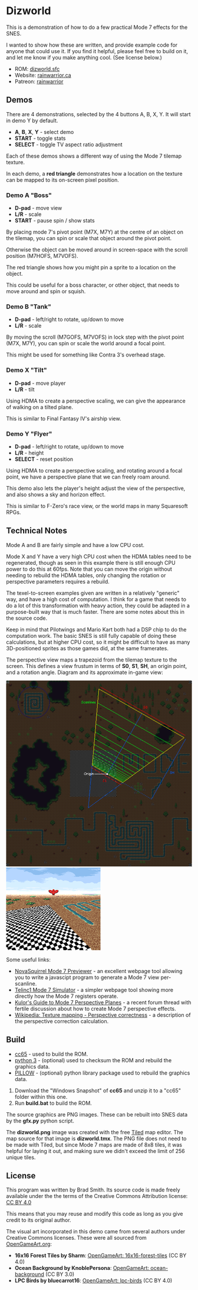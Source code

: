 # Dizworld

This is a demonstration of how to do a few practical Mode 7 effects for the SNES.

I wanted to show how these are written, and provide example code for anyone that could use it.
If you find it helpful, please feel free to build on it, and let me know if you make anything cool.
(See license below.)

* ROM: [dizworld.sfc](../../../raw/main/dizworld/dizworld.sfc)
* Website: [rainwarrior.ca](https://rainwarrior.ca)
* Patreon: [rainwarrior](https://patreon.com/rainwarrior)

## Demos

There are 4 demonstrations, selected by the 4 buttons A, B, X, Y.
It will start in demo Y by default.

* **A**, **B**, **X**, **Y** - select demo
* **START** - toggle stats
* **SELECT** - toggle TV aspect ratio adjustment

Each of these demos shows a different way of using the Mode 7 tilemap texture.

In each demo, a **red triangle** demonstrates how a location on the texture can be mapped to its on-screen pixel position.

### Demo A "Boss"

* **D-pad** - move view
* **L/R** - scale
* **START** - pause spin / show stats

By placing mode 7's pivot point (M7X, M7Y) at the centre of an object on the tilemap,
you can spin or scale that object around the pivot point.

Otherwise the object can be moved around in screen-space with the scroll position (M7HOFS, M7VOFS).

The red triangle shows how you might pin a sprite to a location on the object.

This could be useful for a boss character, or other object, that needs to move around and spin or squish.

### Demo B "Tank"

* **D-pad** - left/right to rotate,  up/down to move
* **L/R** - scale

By moving the scroll (M7GOFS, M7VOFS) in lock step with the pivot point (M7X, M7Y),
you can spin or scale the world around a focal point.

This might be used for something like Contra 3's overhead stage.

### Demo X "Tilt"

* **D-pad** - move player
* **L/R** - tilt

Using HDMA to create a perspective scaling, we can give the appearance of walking on a tilted plane.

This is similar to Final Fantasy IV's airship view.

### Demo Y "Flyer"

* **D-pad** - left/right to rotate, up/down to move
* **L/R** - height
* **SELECT** - reset position

Using HDMA to create a perspective scaling, and rotating around a focal point,
we have a perspective plane that we can freely roam around.

This demo also lets the player's height adjust the view of the perspective,
and also shows a sky and horizon effect.

This is similar to F-Zero's race view, or the world maps in many Squaresoft RPGs.

## Technical Notes

Mode A and B are fairly simple and have a low CPU cost.

Mode X and Y have a very high CPU cost when the HDMA tables need to be regenerated,
though as seen in this example there is still enough CPU power to do this at 60fps.
Note that you can move the origin without needing to rebuild the HDMA tables,
only changing the rotation or perspective parameters requires a rebuild.

The texel-to-screen examples given are written in a relatively "generic" way,
and have a high cost of computation. I think for a game that needs to do a lot of this
transformation with heavy action, they could be adapted in a purpose-built way
that is much faster. There are some notes about this in the source code.

Keep in mind that Pilotwings and Mario Kart both had a DSP chip to do the computation work.
The basic SNES is still fully capable of doing these calculations, but at higher CPU cost,
so it might be difficult to have as many 3D-positioned sprites as those games did,
at the same framerates.

The perspective view maps a trapezoid from the tilemap texture to the screen.
This defines a view frustum in terms of **S0**, **S1**, **SH**, an origin point, and a rotation angle.
Diagram and its approximate in-game view:

![trapezoid viewing frustum on the texture map](frustum.png)
![approximate in-game view of the frustim](frustum_view.png)

Some useful links:
* [NovaSquirrel Mode 7 Previewer](https://novasquirrel.github.io/Mode7Preview/) - an excellent webpage tool allowing you to write a javascipt program to generate a Mode 7 view per-scanline.
* [Telinc1 Mode 7 Simulator](https://telinc1.github.io/mode7/) - a simpler webpage tool showing more directly how the Mode 7 registers operate.
* [Kulor's Guide to Mode 7 Perspective Planes](https://forums.nesdev.org/viewtopic.php?t=24053) - a recent forum thread with fertile discussion about how to create Mode 7 perspective effects.
* [Wikipedia: Texture mapping - Perspective correctness](https://en.wikipedia.org/wiki/Texture_mapping#Perspective_correctness) - a description of the perspective correction calculation.

## Build

* [cc65](https://cc65.github.io/) - used to build the ROM.
* [python 3](https://www.python.org/) - (optional) used to checksum the ROM and rebuild the graphics data.
* [PILLOW](https://pillow.readthedocs.io/) - (optional) python library package used to rebuild the graphics data.

1. Download the "Windows Snapshot" of **cc65** and unzip it to a "cc65" folder within this one.
2. Run **build.bat** to build the ROM.

The source graphics are PNG images. These can be rebuilt into SNES data by the **gfx.py** python script.

The **dizworld.png** image was created with the free
[Tiled](https://www.mapeditor.org/) map editor.
The map source for that image is **dizworld.tmx**.
The PNG file does not need to be made with Tiled, but since Mode 7 maps are made of 8x8 tiles,
it was helpful for laying it out, and making sure we didn't exceed the limit of 256 unique tiles.

## License

This program was written by Brad Smith.
Its source code is made freely available under the the terms of the Creative Commons Attribution license:
[CC BY 4.0](ttps://creativecommons.org/licenses/by/4.0/)

This means that you may reuse and modify this code as long as you give credit to its original author.

The visual art incorporated in this demo came from several authors under Creative Commons licenses. These were all sourced from
[OpenGameArt.org](https://opengameart.org/):

* **16x16 Forest Tiles by Sharm**: [OpenGameArt: 16x16-forest-tiles](https://opengameart.org/content/16x16-forest-tiles) (CC BY 4.0)
* **Ocean Background by KnoblePersona**: [OpenGameArt: ocean-background](https://opengameart.org/content/ocean-background) (CC BY 3.0)
* **LPC Birds by bluecarrot16**: [OpenGameArt: lpc-birds](https://opengameart.org/content/lpc-birds) (CC BY 4.0)
